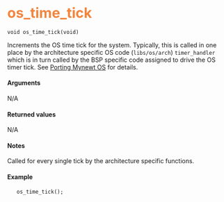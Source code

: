 ## <font color="F2853F" style="font-size:24pt">os_time_tick</font>

```no-highlight
void os_time_tick(void) 
```

Increments the OS time tick for the system.  Typically, this is called in one place by the architecture specific OS code (`libs/os/arch`) `timer_handler` which is in turn called by the BSP specific code assigned to drive the OS timer tick. See [Porting Mynewt OS](../port_os) for details.

#### Arguments

N/A

#### Returned values

N/A

#### Notes 

Called for every single tick by the architecture specific functions.

#### Example

<Add text to set up the context for the example here>

```no-highlight
   os_time_tick();
```


